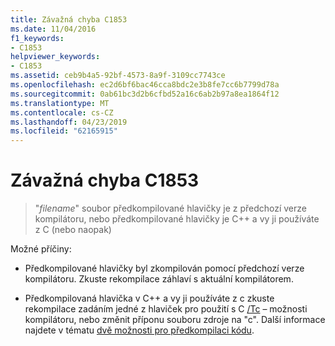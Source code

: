 ```yaml
---
title: Závažná chyba C1853
ms.date: 11/04/2016
f1_keywords:
- C1853
helpviewer_keywords:
- C1853
ms.assetid: ceb9b4a5-92bf-4573-8a9f-3109cc7743ce
ms.openlocfilehash: ec2d6bf6bac46cca8bdc2e3b8fe7cc6b7799d78a
ms.sourcegitcommit: 0ab61bc3d2b6cfbd52a16c6ab2b97a8ea1864f12
ms.translationtype: MT
ms.contentlocale: cs-CZ
ms.lasthandoff: 04/23/2019
ms.locfileid: "62165915"
---
```

# <a name="fatal-error-c1853"></a>Závažná chyba C1853

> "*filename*" soubor předkompilované hlavičky je z předchozí verze kompilátoru, nebo předkompilované hlavičky je C++ a vy ji používáte z C (nebo naopak)

Možné příčiny:

- Předkompilované hlavičky byl zkompilován pomocí předchozí verze kompilátoru. Zkuste rekompilace záhlaví s aktuální kompilátorem.

- Předkompilovaná hlavička v C++ a vy ji používáte z c zkuste rekompilace zadáním jedné z hlaviček pro použití s C [/Tc](../../build/reference/tc-tp-tc-tp-specify-source-file-type.md) – možnosti kompilátoru, nebo změnit příponu souboru zdroje na "c". Další informace najdete v tématu [dvě možnosti pro předkompilaci kódu](../../build/creating-precompiled-header-files.md#two-choices-for-precompiling-code).